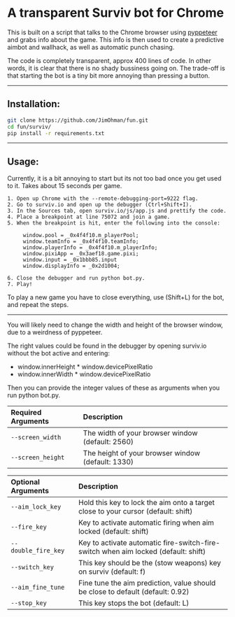 # A transparent Surviv bot for Chrome

This is built on a script that talks to the Chrome browser using [pyppeteer](https://github.com/pyppeteer/pyppeteer) and grabs info about the game.
This info is then used to create a predictive aimbot and wallhack, as well as automatic punch chasing.

The code is completely transparent, approx 400 lines of code. In other words, it is clear that there is no shady bussiness going on.
The trade-off is that starting the bot is a tiny bit more annoying than pressing a button.

---
## Installation:
```bash
git clone https://github.com/JimOhman/fun.git
cd fun/surviv/
pip install -r requirements.txt
```

---
## Usage:

Currently, it is a bit annoying to start but its not too bad once you get used to it. Takes about 15 seconds per game.
```
1. Open up Chrome with the --remote-debugging-port=9222 flag.
2. Go to surviv.io and open up the debugger (Ctrl+Shift+I).
3. In the Sources tab, open surviv.io/js/app.js and prettify the code.
4. Place a breakpoint at line 75072 and join a game.
5. When the breakpoint is hit, enter the following into the console:

     window.pool = _0x4f4f10.m_playerPool;
     window.teamInfo = _0x4f4f10.teamInfo;
     window.playerInfo = _0x4f4f10.m_playerInfo;
     window.pixiApp = _0x3aef18.game.pixi;
     window.input = _0x1bbb85.input
     window.displayInfo = _0x2d1004;

6. Close the debugger and run python bot.py.
7. Play!
```
To play a new game you have to close everything, use (Shift+L) for the bot, and repeat the steps.

---
You will likely need to change the width and height of the browser window, due to a weirdness of pyppeteer.

The right values could be found in the debugger by opening surviv.io without the bot active and entering:

* window.innerHeight * window.devicePixelRatio
* window.innerWidth * window.devicePixelRatio

Then you can provide the integer values of these as arguments when you run python bot.py.

|Required Arguments | Description|
|:-------------|:-------------|
| `--screen_width`          |The width of your browser window (default: 2560)|
| `--screen_height`         |The height of your browser window (default: 1330)|

|Optional Arguments | Description|
|:-------------|:-------------|
| `--aim_lock_key`          |Hold this key to lock the aim onto a target close to your cursor (default: shift)|
| `--fire_key`          |Key to activate automatic firing when aim locked (default: shift)|
| `--double_fire_key`          |Key to activate automatic fire-switch-fire-switch when aim locked (default: shift)|
| `--switch_key`       |This key should be the (stow weapons) key on surviv (default: f)|
| `--aim_fine_tune`         |Fine tune the aim prediction, value should be close to default (default: 0.92)|
| `--stop_key`         |This key stops the bot (default: L)|

